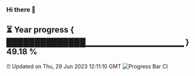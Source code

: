 ### Hi there 👋
⏳ Year progress { ██████████████▁▁▁▁▁▁▁▁▁▁▁▁▁▁▁▁ } 49.18 %
---
⏰ Updated on Thu, 29 Jun 2023 12:11:10 GMT
![Progress Bar CI](https://github.com/Moyi321/Moyi321/workflows/Progress%20Bar%20CI/badge.svg)
